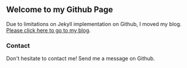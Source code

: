 ## Welcome to my Github Page

Due to limitations on Jekyll implementation on Github, I moved my blog. [Please click here to go to my blog](http://www.slv.free.fr/blog).

### Contact

Don't hesitate to contact me! Send me a message on Github.

